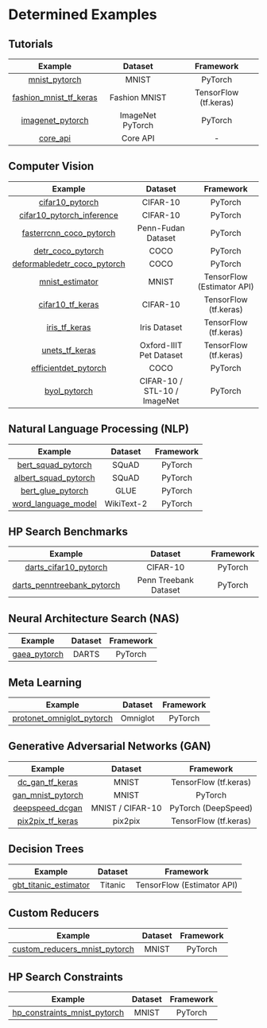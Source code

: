 # Determined Examples

## Tutorials

| Example                                                       | Dataset          | Framework             |
|:-------------------------------------------------------------:|:----------------:|:---------------------:|
| [mnist\_pytorch](tutorials/mnist_pytorch)                     | MNIST            | PyTorch               |
| [fashion\_mnist\_tf\_keras](tutorials/fashion_mnist_tf_keras) | Fashion MNIST    | TensorFlow (tf.keras) |
| [imagenet\_pytorch](tutorials/imagenet_pytorch)               | ImageNet PyTorch | PyTorch               |
| [core\_api](tutorials/core_api)                               | Core API         | -                     |

## Computer Vision

| Example                                                                      | Dataset                      | Framework                                |
|:----------------------------------------------------------------------------:|:----------------------------:|:----------------------------------------:|
| [cifar10\_pytorch](computer_vision/cifar10_pytorch)                          | CIFAR-10                     | PyTorch                                  |
| [cifar10\_pytorch\_inference](computer_vision/cifar10_pytorch_inference)     | CIFAR-10                     | PyTorch                                  |
| [fasterrcnn\_coco\_pytorch](computer_vision/fasterrcnn_coco_pytorch)         | Penn-Fudan Dataset           | PyTorch                                  |
| [detr\_coco\_pytorch](computer_vision/detr_coco_pytorch)                     | COCO                         | PyTorch                                  |
| [deformabledetr\_coco\_pytorch](computer_vision/deformabledetr_coco_pytorch) | COCO                         | PyTorch                                  |
| [mnist\_estimator](computer_vision/mnist_estimator)                          | MNIST                        | TensorFlow (Estimator API)               |
| [cifar10\_tf\_keras](computer_vision/cifar10_tf_keras)                       | CIFAR-10                     | TensorFlow (tf.keras)                    |
| [iris\_tf\_keras](computer_vision/iris_tf_keras)                             | Iris Dataset                 | TensorFlow (tf.keras)                    |
| [unets\_tf\_keras](computer_vision/unets_tf_keras)                           | Oxford-IIIT Pet Dataset      | TensorFlow (tf.keras)                    |
| [efficientdet\_pytorch](computer_vision/efficientdet_pytorch)                | COCO                         | PyTorch                                  |
| [byol\_pytorch](computer_vision/byol_pytorch)                                | CIFAR-10 / STL-10 / ImageNet | PyTorch                                  |

## Natural Language Processing (NLP)

| Example                                            | Dataset    | Framework |
|:--------------------------------------------------:|:----------:|:---------:|
| [bert\_squad\_pytorch](nlp/bert_squad_pytorch)     | SQuAD      | PyTorch   |
| [albert\_squad\_pytorch](nlp/albert_squad_pytorch) | SQuAD      | PyTorch   |
| [bert\_glue\_pytorch](nlp/bert_glue_pytorch)       | GLUE       | PyTorch   |
| [word\_language\_model](nlp/word_language_model)   | WikiText-2 | PyTorch   |

## HP Search Benchmarks

| Example                                                                         | Dataset               | Framework |
|:-------------------------------------------------------------------------------:|:---------------------:|:---------:|
| [darts\_cifar10\_pytorch](hp_search_benchmarks/darts_cifar10_pytorch)           | CIFAR-10              | PyTorch   |
| [darts\_penntreebank\_pytorch](hp_search_benchmarks/darts_penntreebank_pytorch) | Penn Treebank Dataset | PyTorch   |

## Neural Architecture Search (NAS)

| Example                            | Dataset | Framework |
|:---------------------------------:|:-------:|:---------:|
| [gaea\_pytorch](nas/gaea_pytorch) | DARTS   | PyTorch   |

## Meta Learning

| Example                                                                | Dataset  | Framework |
|:----------------------------------------------------------------------:|:--------:|:---------:|
| [protonet\_omniglot\_pytorch](meta_learning/protonet_omniglot_pytorch) | Omniglot | PyTorch   |

## Generative Adversarial Networks (GAN)

| Example                                       | Dataset          | Framework             |
|:---------------------------------------------:|:----------------:|:---------------------:|
| [dc\_gan\_tf\_keras](gan/dcgan_tf_keras)      | MNIST            | TensorFlow (tf.keras) |
| [gan\_mnist\_pytorch](gan/gan_mnist_pytorch)  | MNIST            | PyTorch               |
| [deepspeed\_dcgan](deepspeed/deepspeed_dcgan) | MNIST / CIFAR-10 | PyTorch (DeepSpeed)   |
| [pix2pix\_tf\_keras](gan/pix2pix_tf_keras)    | pix2pix          | TensorFlow (tf.keras) |

## Decision Trees

| Example                                                         | Dataset | Framework                  |
|:---------------------------------------------------------------:|:-------:|:--------------------------:|
| [gbt\_titanic\_estimator](decision_trees/gbt_titanic_estimator) | Titanic | TensorFlow (Estimator API) |

## Custom Reducers

| Example                                                                    | Dataset | Framework  |
|:--------------------------------------------------------------------------:|:-------:|:----------:|
| [custom\_reducers\_mnist\_pytorch](features/custom_reducers_mnist_pytorch) | MNIST   | PyTorch    |

## HP Search Constraints


| Example                                                                  | Dataset | Framework  |
|:------------------------------------------------------------------------:|:-------:|:----------:|
| [hp\_constraints\_mnist\_pytorch](features/hp_constraints_mnist_pytorch) | MNIST   | PyTorch    |

